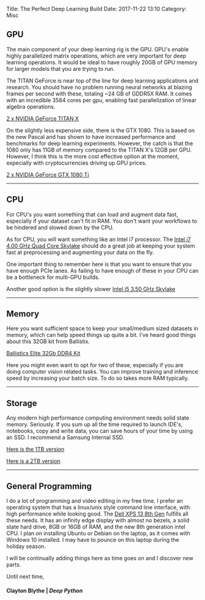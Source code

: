Title: The Perfect Deep Learning Build
Date: 2017-11-22 13:10
Category: Misc 

## GPU 

The main component of your deep learning rig is the GPU. GPU's enable highly parallelized matrix operations, which are very important for deep learning operations. It would be ideal to have roughly 20GB of GPU memory for larger models that you are trying to run.

The TITAN GeForce is near top of the line for deep learning applications and research. You should have no problem running neural networks at blazing frames per second with these, totaling ~24 GB of GDDR5X RAM. It comes with an incredible 3584 cores per gpu, enabling fast parallelization of linear algebra operations.  

[2 x NVIDIA GeForce TITAN X](https://www.amazon.com/gp/product/B00UXTN5P0?ie=UTF8&tag=deepython-20&camp=1789&linkCode=xm2&creativeASIN=B00UXTN5P0)

On the slightly less expensive side, there is the GTX 1080. This is based on the new Pascal and has shown to have increased performance and benchmarks for deep learning experiments. However, the catch is that the 1080 only has 11GB of memory compared to the TITAN X's 12GB per GPU. However, I think this is the more cost effective option at the moment, expecially with cryptocurrencies driving up GPU prices.   

[2 x NVIDIA GeForce GTX 1080 Ti](https://www.amazon.com/gp/product/B06Y11DFZ3/ref=as_li_tl?ie=UTF8&camp=1789&creative=9325&creativeASIN=B06Y11DFZ3&linkCode=as2&tag=deepython-20&linkId=26f6f380c0bb7f0e38b68f474080684d)

---
## CPU 

For CPU's you want something that can load and augment data fast, especially if your dataset can't fit in RAM. You don't want your workflows to be hindered and slowed down by the CPU. 

As for CPU, you will want something like an Intel i7 processor. The [Intel i7 4.00 GHz Quad Core Skylake](https://www.amazon.com/gp/product/B012M8LXQW/ref=as_li_tl?ie=UTF8&camp=1789&creative=9325&creativeASIN=B012M8LXQW&linkCode=as2&tag=deepython-20&linkId=9d19f0640aa68ec740ed2435a26e7633) should do a great job at keeping your system fast at preprocessing and augmenting your data on the fly.  

One important thing to remember here is that you want to ensure that you have enough PCIe lanes. As failing to have enough of these in your CPU can be a bottleneck for multi-GPU builds. 

Another good option is the slightly slower [Intel i5 3.50 GHz Skylake](https://www.amazon.com/gp/product/B012M8M7TY/ref=as_li_tl?ie=UTF8&camp=1789&creative=9325&creativeASIN=B012M8M7TY&linkCode=as2&tag=deepython-20&linkId=247dc2b25f648234cd9d2e713560e262)

---
## Memory

Here you want sufficient space to keep your small/medium sized datasets in memory, which can help speed things up quite a bit. I've heard good things about this 32GB kit from Ballistix. 

[Ballistics Elite 32Gb DDR4 Kit](https://www.amazon.com/gp/product/B00RCGJPUQ?ie=UTF8&tag=deepython-20&camp=1789&linkCode=xm2&creativeASIN=B00RCGJPUQ)

Here you might even want to opt for two of these, especially if you are doing computer vision related tasks. You can improve training and inference speed by increasing your batch size. To do so takes more RAM typically. 

---
## Storage

Any modern high performance computing environment needs solid state memory. Seriously. If you sum up all the time required to launch IDE's, notebooks, copy and write data, you can save hours of your time by using an SSD. 
I recommend a Samsung Internal SSD.

[Here is the 1TB version](https://www.amazon.com/gp/product/B00LF10KTE/ref=as_li_tl?ie=UTF8&camp=1789&creative=9325&creativeASIN=B00LF10KTE&linkCode=as2&tag=deepython-20&linkId=a2653413e75dc4725194d362880c8049)

[Here is a 2TB version](https://www.amazon.com/gp/product/B010QD6RX4/ref=as_li_tl?ie=UTF8&camp=1789&creative=9325&creativeASIN=B010QD6RX4&linkCode=as2&tag=deepython-20&linkId=f5ad8802faaaa465193e30fd37c448a7)

---
## General Programming

I do a lot of programming and video editing in my free time. I prefer an operating system that has a linux/unix style command line interface, with high performance while looking good. The [Dell XPS 13 8th Gen](https://www.amazon.com/gp/product/B0762JB7M8/ref=as_li_tl?ie=UTF8&camp=1789&creative=9325&creativeASIN=B0762JB7M8&linkCode=as2&tag=deepython-20&linkId=57f22d708469a70964294aeae190da56) fulfills all these needs. It has an infinity edge display with almost no bezels, a solid state hard
drive, 8GB or 16GB of RAM, and the new 8th generation intel CPU. I plan on installing Ubuntu or Debian on the laptop, as it comes with Windows 10 installed. I may have to pounce on this laptop during the holiday season. 

I will be continually adding things here as time goes on and I discover new parts. 

Until next time,
#### Clayton Blythe | *Deep Python*
